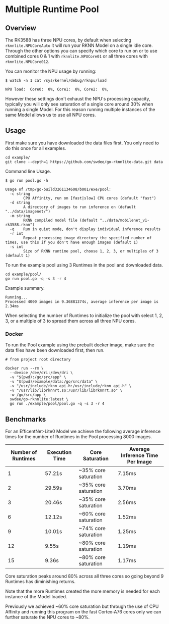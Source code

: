 
# Multiple Runtime Pool

## Overview

The RK3588 has three NPU cores, by default when selecting `rknnlite.NPUCoreAuto` it will
run your RKNN Model on a single idle core.  Through the other options you can
specify which core to run on or to use combined cores 0 & 1 with `rknnlite.NPUCore01` or
all three cores with `rknnlite.NPUCore012`.

You can monitor the NPU usage by running:
```
$ watch -n 1 cat /sys/kernel/debug/rknpu/load

NPU load:  Core0:  0%, Core1:  0%, Core2:  0%,
```

However these settings don't exhaust the NPU's processing capacity, typically
you will only see saturation of a single core around 30% when 
running a single Model.  For this reason running multiple instances of the same
Model allows us to use all NPU cores.


## Usage


First make sure you have downloaded the data files first.
You only need to do this once for all examples.

```
cd example/
git clone --depth=1 https://github.com/swdee/go-rknnlite-data.git data
```


Command line Usage.
```
$ go run pool.go -h

Usage of /tmp/go-build3261134608/b001/exe/pool:
  -c string
        CPU Affinity, run on [fast|slow] CPU cores (default "fast")
  -d string
        A directory of images to run inference on (default "../data/imagenet/")
  -m string
        RKNN compiled model file (default "../data/mobilenet_v1-rk3588.rknn")
  -q    Run in quiet mode, don't display individual inference results
  -r int
        Repeat processing image directory the specified number of times, use this if you don't have enough images (default 1)
  -s int
        Size of RKNN runtime pool, choose 1, 2, 3, or multiples of 3 (default 1)
```

To run the example pool using 3 Runtimes in the pool and downloaded data.
```
cd example/pool/
go run pool.go -q -s 3 -r 4
```

Example summary.
```
Running...
Processed 4000 images in 9.36881374s, average inference per image is 2.34ms
```

When selecting the number of Runtimes to initialize the pool with select 1, 2, 3, or
a multiple of 3 to spread them across all three NPU cores.


### Docker

To run the Pool example using the prebuilt docker image, make sure the data files have been downloaded first,
then run.
```
# from project root directory

docker run --rm \
  --device /dev/dri:/dev/dri \
  -v "$(pwd):/go/src/app" \
  -v "$(pwd)/example/data:/go/src/data" \
  -v "/usr/include/rknn_api.h:/usr/include/rknn_api.h" \
  -v "/usr/lib/librknnrt.so:/usr/lib/librknnrt.so" \
  -w /go/src/app \
  swdee/go-rknnlite:latest \
  go run ./example/pool/pool.go -q -s 3 -r 4
```




## Benchmarks

For an EfficentNet-Lite0 Model we achieve the following average inference times
for the number of Runtimes in the Pool processing 8000 images.


| Number of Runtimes | Execution Time | Core Saturation      | Average Inference Time Per Image |
| ---- |----------------|----------------------|----------------------------------|
| 1 | 57.21s         | ~35% core saturation | 7.15ms                            |
| 2 | 29.59s         | ~35% core saturation | 3.70ms                           |
| 3 | 20.46s         | ~35% core saturation | 2.56ms                           |
| 6 | 12.12s         | ~60% core saturation | 1.52ms                           |
| 9 | 10.01s         | ~74% core saturation | 1.25ms                           |
| 12 | 9.55s          | ~80% core saturation | 1.19ms                           |
| 15 | 9.36s          | ~80% core saturation | 1.17ms                           |


Core saturation peaks around 80% across all three cores so going beyond 9 Runtimes
has diminishing returns.   

Note that the more Runtimes created the more memory is needed for each instance
of the Model loaded.

Previously we achieved ~60% core saturation but through the use of CPU Affinity
and running this program on the fast Cortex-A76 cores only we can further
saturate the NPU cores to ~80%.
